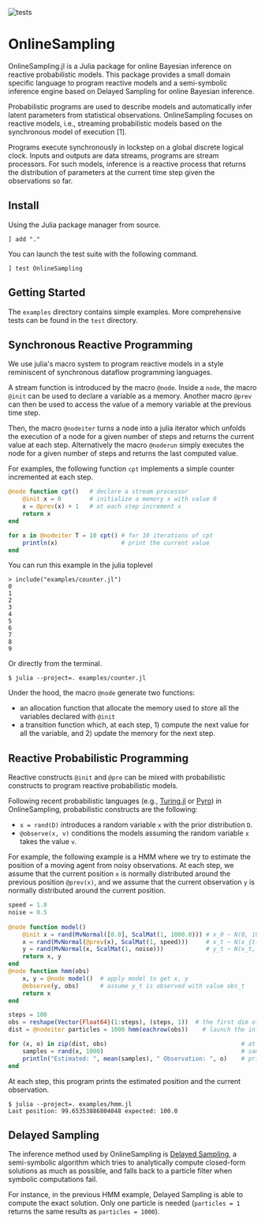 ![tests](https://github.com/wazizian/OnlineSampling.jl/actions/workflows/test.yml/badge.svg?branch=main)

# OnlineSampling

OnlineSampling.jl is a Julia package for online Bayesian inference on reactive probabilistic models.
This package provides a small domain specific language to program reactive models and a semi-symbolic inference engine based on Delayed Sampling for online Bayesian inference.

Probabilistic programs are used to describe models and automatically infer latent parameters from statistical observations.
OnlineSampling focuses on reactive models, i.e., streaming probabilistic models based on the synchronous model of execution [1].

Programs execute synchronously in lockstep on a global discrete logical clock.
Inputs and outputs are data streams, programs are stream processors.
For such models, inference is a reactive process that returns the distribution of parameters at the current time step given the observations so far.

## Install

Using the Julia package manager from source.

```
] add "."
```

You can launch the test suite with the following command.

```
] test OnlineSampling
```

## Getting Started

The `examples` directory contains simple examples.
More comprehensive tests can be found in the `test` directory.

## Synchronous Reactive Programming

We use julia's macro system to program reactive models in a style reminiscent of synchronous dataflow programming languages.

A stream function is introduced by the macro `@node`.
Inside a `node`, the macro `@init` can be used to declare a variable as a memory.
Another macro `@prev` can then be used to access the value of a memory variable at the previous time step.

Then, the macro `@nodeiter` turns a node into a julia iterator which unfolds the execution of a node for a given number of steps and returns the current value at each step.
Alternatively the macro `@noderun` simply executes the node for a given number of steps and returns the last computed value.

For examples, the following function `cpt` implements a simple counter incremented at each step.

```julia
@node function cpt()   # declare a stream processor
    @init x = 0        # initialize a memory x with value 0
    x = @prev(x) + 1   # at each step increment x
    return x
end

for x in @nodeiter T = 10 cpt() # for 10 iterations of cpt
    println(x)                  # print the current value
end
```

You can run this example in the julia toplevel

```
> include("examples/counter.jl")
0
1
2
3
4
5
6
7
8
9
```

Or directly from the terminal.

```
$ julia --project=. examples/counter.jl
```


Under the hood, the macro `@node` generate two functions:
- an allocation function that allocate the memory used to store all the variables declared with `@init`
- a transition function which, at each step, 1) compute the next value for all the variable, and 2) update the memory for the next step.


## Reactive Probabilistic Programming

Reactive constructs `@init` and `@pre` can be mixed with probabilistic constructs to program reactive probabilistic models.

Following recent probabilistic languages (e.g., [Turing.jl](https://turing.ml/) or [Pyro](https://pyro.ai/)) in OnlineSampling, probabilistic constructs are the following:
- `x = rand(D)` introduces a random variable `x` with the prior distribution `D`.
- `@observe(x, v)` conditions the models assuming the random variable `x` takes the value `v`.

For example, the following example is a HMM where we try to estimate the position of a moving agent from noisy observations.
At each step, we assume that the current position `x` is normally distributed around the previous position `@prev(x)`, and we assume that the current observation `y` is normally distributed around the current position.

```julia
speed = 1.0
noise = 0.5
    
@node function model()
    @init x = rand(MvNormal([0.0], ScalMat(1, 1000.0))) # x_0 ~ N(0, 1000)
    x = rand(MvNormal(@prev(x), ScalMat(1, speed)))     # x_t ~ N(x_{t-1}, speed)
    y = rand(MvNormal(x, ScalMat(1, noise)))            # y_t ~ N(x_t, noise)
    return x, y
end
@node function hmm(obs)
    x, y = @node model()  # apply model to get x, y
    @observe(y, obs)      # assume y_t is observed with value obs_t 
    return x
end

steps = 100
obs = reshape(Vector{Float64}(1:steps), (steps, 1))  # the first dim of the input must be the number of time steps
dist = @nodeiter particles = 1000 hmm(eachrow(obs))    # launch the inference with 1000 particles (return an iterator)

for (x, o) in zip(dist, obs)                                      # at each step
    samples = rand(x, 1000)                                       # sample the 1000 values from the posterior     
    println("Estimated: ", mean(samples), " Observation: ", o)    # print the results
end
```

At each step, this program prints the estimated position and the current observation.

```
$ julia --project=. examples/hmm.jl
Last position: 99.65353886804048 expected: 100.0
```

## Delayed Sampling

The inference method used by OnlineSampling is [Delayed Sampling](https://arxiv.org/abs/1708.07787), a semi-symbolic algorithm which tries to analytically compute closed-form solutions as much as possible, and falls back to a particle filter when symbolic computations fail.

For instance, in the previous HMM example, Delayed Sampling is able to compute the exact solution.
Only one particle is needed (`particles = 1` returns the same results as `particles = 1000`).
